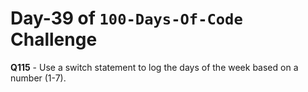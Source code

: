 # Day-39 of `100-Days-Of-Code` Challenge

**Q115** - Use a switch statement to log the days of the week based on a number (1-7).
 
 

 

 

 

 





 
 

 


 


 

 
 
 


 